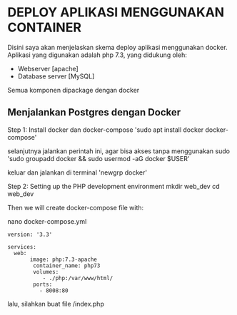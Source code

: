 # DEPLOY APLIKASI MENGGUNAKAN CONTAINER

Disini saya akan menjelaskan skema deploy aplikasi menggunakan docker.
Aplikasi yang digunakan adalah php 7.3, yang didukung oleh:
- Webserver [apache]
- Database server [MySQL] 

Semua komponen dipackage dengan docker

## Menjalankan Postgres dengan Docker

Step 1: Install docker dan docker-compose
'sudo apt install docker docker-compose'

selanjutnya jalankan perintah ini, agar bisa akses tanpa menggunakan sudo
'sudo groupadd docker && sudo usermod -aG docker $USER'

keluar dan jalankan di terminal
'newgrp docker'

Step 2: Setting up the PHP development environment
mkdir web_dev
cd web_dev

Then we will create docker-compose file with: 

nano docker-compose.yml

    version: '3.3'

    services:
      web:
           image: php:7.3-apache
            container_name: php73
            volumes:
               - ./php:/var/www/html/
            ports:
              - 8008:80

lalu, silahkan buat file /index.php
<?php
phpinfo();

step 3: MYSQL dan Apache support
silahkan buat Dockerfile, yang berapa di sebelah PHP directory:
FROM php:7.3.3-apache
RUN apt-get update && apt-get upgrade -y
RUN docker-php-ext-install mysqli
EXPOSE 80

Build Mysql service, seperti berikut:
db:
  container_name: mysql8
  image: mysql:latest
  command: --default-authentication-plugin=mysql_native_password
  restart: always
  environment:
    MYSQL_ROOT_PASSWORD: root
    MYSQL_DATABASE: test_db
    MYSQL_USER: devuser
    MYSQL_PASSWORD: devpass
   ports:
       - 6033:3306

taruh command diatas tepat dibawah perintah web di Dockerfile

Step 5: Buka browser untuk mulai mengakses app PHP
```bash
http://IPHOST:8081
```
Dan akan muncul PHP.info sebagai outputnya. terimakasih
